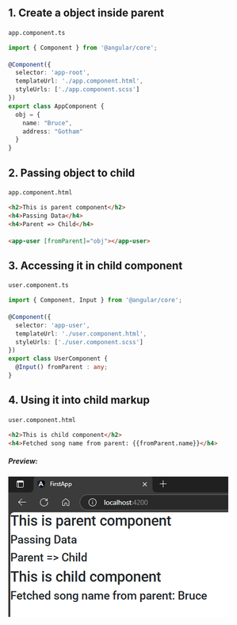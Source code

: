 ## 1. Create a object inside parent  
`app.component.ts`  
```typescript
import { Component } from '@angular/core';

@Component({
  selector: 'app-root',
  templateUrl: './app.component.html',
  styleUrls: ['./app.component.scss']
})
export class AppComponent {
  obj = {
    name: "Bruce",
    address: "Gotham"
  }
} 
```  
## 2. Passing object to child  
`app.component.html`  
```html
<h2>This is parent component</h2>
<h4>Passing Data</h4>
<h4>Parent => Child</h4>

<app-user [fromParent]="obj"></app-user>
```  
## 3. Accessing it in child component
`user.component.ts`  
```typescript
import { Component, Input } from '@angular/core';

@Component({
  selector: 'app-user',
  templateUrl: './user.component.html',
  styleUrls: ['./user.component.scss']
})
export class UserComponent {
  @Input() fromParent : any;
}
```  
## 4. Using it into child markup  
`user.component.html`  
```html
<h2>This is child component</h2>
<h4>Fetched song name from parent: {{fromParent.name}}</h4>
```  
##### Preview:  
![alt](../../z_Images/03/07.png)  